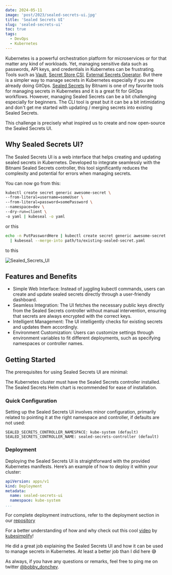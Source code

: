 ```yaml
---
date: 2024-05-11
image: 'post/2023/sealed-secrets-ui.jpg'
title: 'Sealed Secrets UI'
slug: 'sealed-secrets-ui'
toc: true
tags:
  - DevOps
  - Kubernetes
---
```


Kubernetes is a powerful orchestration platform for microservices or for that matter any kind of workloads. Yet, managing sensitive data such as passwords, API keys, and credentials in Kubernetes can be frustrating. 
Tools such as [Vault](https://www.vaultproject.io/), [Secret Store CSI](https://secrets-store-csi-driver.sigs.k8s.io/), [External Secrets Operator](https://external-secrets.io/latest/). But there is a simpler way to manage secrets in Kubernetes especially if you are already doing GitOps. [Sealed Secrets](https://github.com/bitnami-labs/sealed-secrets) by Bitnami is one of my favorite tools for managing secrets in Kubernetes and it is a great fit for GitOps workflows. However, managing Sealed Secrets can be a bit challenging especially for beginners. The CLI tool is great but it can be a bit intimidating and don't get me started with updating / merging secrets into existing Sealed Secrets.

This challenge is precisely what inspired us to create and now open-source the Sealed Secrets UI.

## Why Sealed Secrets UI?
The Sealed Secrets UI is a web interface that helps creating and updating sealed secrets in Kubernetes. Developed to integrate seamlessly with the Bitnami Sealed Secrets controller, this tool significantly reduces the complexity and potential for errors when managing secrets.

You can now go from this:

```bash
kubectl create secret generic awesome-secret \                                                                                                             
--from-literal=username=someUser \
--from-literal=password=somePassword \
--namespace=dev \
--dry-run=client \
-o yaml | kubeseal -o yaml
```

or this
  
```bash
echo -n PutPasswordHere | kubectl create secret generic awesome-secret --dry-run=client --from-file=apiKey=/dev/stdin -o yaml \
  | kubeseal --merge-into path/to/existing-sealed-secret.yaml
```

to this

![Sealed_Secrets_UI](post/2024/sealed-secrets-ui.png)



## Features and Benefits

- Simple Web Interface: Instead of juggling kubectl commands, users can create and update sealed secrets directly through a user-friendly dashboard.
- Seamless Integration: The UI fetches the necessary public keys directly from the Sealed Secrets controller without manual intervention, ensuring that secrets are always encrypted with the correct keys.
- Intelligent Management: The UI intelligently checks for existing secrets and updates them accordingly.
- Environment Customization: Users can customize settings through environment variables to fit different deployments, such as specifying namespaces or controller names.

## Getting Started

The prerequisites for using Sealed Secrets UI are minimal:

The Kubernetes cluster must have the Sealed Secrets controller installed. The Sealed Secrets Helm chart is recommended for ease of installation.

### Quick Configuration
Setting up the Sealed Secrets UI involves minor configuration, primarily related to pointing it at the right namespace and controller, if defaults are not used:

```
SEALED_SECRETS_CONTROLLER_NAMESPACE: kube-system (default)
SEALED_SECRETS_CONTROLLER_NAME: sealed-secrets-controller (default)
```

### Deployment
Deploying the Sealed Secrets UI is straightforward with the provided Kubernetes manifests. Here’s an example of how to deploy it within your cluster:

```yaml
apiVersion: apps/v1
kind: Deployment
metadata:
  name: sealed-secrets-ui
  namespace: kube-system
...
```
For complete deployment instructions, refer to the deployment section in our [repository](https://github.com/alpheya/sealed-secrets-ui)


For a better understanding of how and why check out this cool [video](https://www.youtube.com/watch?v=E0F4usFauvc) by [kubesimplify](https://www.youtube.com/@kubesimplify)!

He did a great job explaining the Sealed Secrets UI and how it can be used to manage secrets in Kubernetes. At least a better job than I did here 😅

As always, if you have any questions or remarks, feel free to ping me on twitter [@bobby_donchev](https://twitter.com/bobby_donchev).
